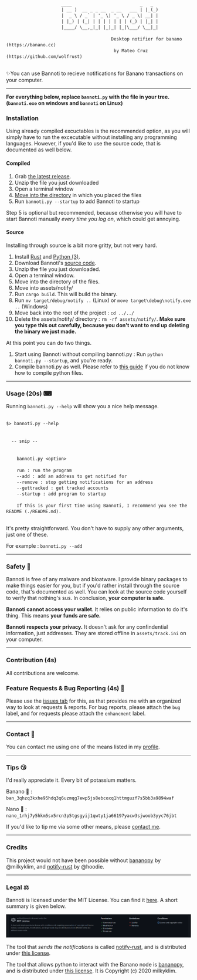 ```

                     ____                          _   _
                     | __ )  __ _ _ __  _ __   ___ | |_(_)
                     |  _ \ / _` | '_ \| '_ \ / _ \| __| |
                     | |_) | (_| | | | | | | | (_) | |_| |
                     |____/ \__,_|_| |_|_| |_|\___/ \__|_|

                                        Desktop notifier for banano (https://banano.cc)
                                         by Mateo Cruz  (https://github.com/wolfrust)


```


✨You can use Bannoti to recieve notifications for Banano transactions on your computer.


---


**For everything below, replace `bannoti.py` with the file in your tree. (`bannoti.exe` on windows and `bannoti` on Linux)**


### Installation

Using already compiled excuctables is the recommended option, as you will simply have to run the excecutable without installing any programming languages.
However, if you'd like to use the source code, that is documented as well below.

#### Compiled


1. Grab [the latest release](https://github.com/wolfrust/bannoti/releases/latest).
2. Unzip the file you just downloaded
3. Open a terminal window
4. [Move into the directory](https://help.ubuntu.com/community/UsingTheTerminal) in which you placed the files
5. Run ```bannoti.py --startup``` to add Bannoti to startup

Step 5 is optional but recommended, because otherwise you will have to start Bannoti manually *every time you log on*, which could get annoying.


#### Source

Installing through source is a bit more gritty, but not very hard.

1. Install [Rust](https://rust-lang.org) and [Python (3)](https://python.org).
2. Download Bannoti's [source code](https://github.com/wolfrust/bannoti/releases/latest).
3. Unzip the file you just downloaded.
4. Open a terminal window.
5. Move into the directory of the files.
6. Move into assets/notify/
7. Run `cargo build`. This will build the binary.
8. Run `mv target/debug/notify ..` (Linux) or `move target\debug\notify.exe ..` (Windows)
9. Move back into the root of the project : `cd ../../`
10. Delete the assets/notify/ directory : `rm -rf assets/notify/`. **Make sure you type this out carefully, because you don't want to end up deleting the binary we just made.**

At this point you can do two things.
1. Start using Bannoti without compiling bannoti.py : Run `python bannoti.py --startup`, and you're ready.
2. Compile bannoti.py as well. Please refer to [this guide](https://datatofish.com/executable-pyinstaller/) if you do not know how to compile python files.

---

### Usage (20s) ⌨

Running ``` bannoti.py --help ``` will show you a nice help message.

```

$> bannoti.py --help


  -- snip --


    bannoti.py <option>

    run : run the program
    --add : add an address to get notified for
    --remove : stop getting notifications for an address
    --gettracked : get tracked accounts
    --startup : add program to startup

    If this is your first time using Bannoti, I recommend you see the README (./README.md).


```

It's pretty straightforward. You don't have to supply any other arguments, just one of these.

For example : `bannoti.py --add`


---


### Safety 🐙

Bannoti is free of any malware and bloatware. I provide binary packages to make things easier for you, but if you'd rather install through the source code, that's documented as well. You can look at the source code yourself to verify that nothing's sus. In conclusion, **your computer is safe.**

**Bannoti cannot access your wallet**. It relies on public information to do it's thing. This means **your funds are safe.**

**Bannoti respects your privacy.** It doesn't ask for any confindential information, just addresses. They are stored offline in `assets/track.ini` on your computer.


---

### Contribution (4s)

All contributions are welcome.


### Feature Requests & Bug Reporting (4s) 🐞

Please use the [issues tab](https://github.com/wolfrust/bannoti/issues) for this, as that provides me with an organized way to look at requests & reports.
For bug reports, please attach the `bug` label, and for requests please attach the `enhancment` label.

---

### Contact 📱

You can contact me using one of the means listed in my [profile](https://github.com/wolfrust/wolfrust/README.md#reach-me).

---

### Tips 😘

I'd really appreciate it. Every bit of potassium matters.

Banano 🍌 : `ban_3qhzq3kxhe95hdq3q6uzmqg7ewp5js8ebcoxq1httmguzf7s5bb3a9894waf`

Nano 🍂 : `nano_1rhj7y5hkm5sx5rcn3p5tgsgyij1qwty1ja66197yacw3sjwoob3yyc76jbt`

If you'd like to tip me via some other means, please [contact me](https://github.com/wolfrust/wolfrust/#reach-me).

---

### Credits

This project would not have been possible without [bananopy](https://github.com/milkyklim/bananopy) by @milkyklim, and [notify-rust](https://github.com/hoodie/notify-rust) by @hoodie.

---

### Legal ⚖

Bannoti is licensed under the MIT License. You can find it [here](https://github.com/wolfrust/bannoti/blob/main/LICENSE). A short summary is given below.

![Bannoti's License](mit-license-quick.png)



The tool that *sends the notifications* is called [notify-rust](https://github.com/hoodie/notify-rust), and is distributed under [this license](https://github.com/hoodie/notify-rust/blob/main/LICENSE-Apache).

The tool that allows python to interact with the Banano node is [bananopy](https://github.com/milkyklim/bananopy), and is distributed under [this license](https://github.com/milkyklim/bananopy/blob/master/LICENSE). It is Copyright (c) 2020 milkyklim.
